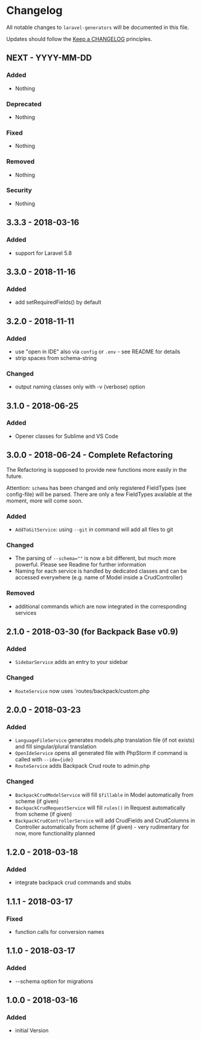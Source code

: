 # Changelog

All notable changes to `laravel-generators` will be documented in this file.

Updates should follow the [Keep a CHANGELOG](http://keepachangelog.com/) principles.

## NEXT - YYYY-MM-DD

### Added
- Nothing

### Deprecated
- Nothing

### Fixed
- Nothing

### Removed
- Nothing

### Security
- Nothing

## 3.3.3 - 2018-03-16

### Added 

- support for Laravel 5.8

## 3.3.0 - 2018-11-16

### Added

- add setRequiredFields() by default

## 3.2.0 - 2018-11-11

### Added

- use "open in IDE" also via `config` or `.env` - see README for details
- strip spaces from schema-string

### Changed

- output naming classes only with -v (verbose) option

## 3.1.0 - 2018-06-25

### Added

- Opener classes for Sublime and VS Code

## 3.0.0 - 2018-06-24 - Complete Refactoring

The Refactoring is supposed to provide new functions more easily in the future.

Attention: `schema` has been changed and only registered FieldTypes (see config-file) will be parsed. There are only a few FieldTypes available at the moment, more will come soon.

### Added

- `AddToGitService`: using `--git` in command will add all files to git

### Changed

- The parsing of `--schema=""` is now a bit different, but much more powerful. Please see Readme for further information
- Naming for each service is handled by dedicated classes and can be accessed everywhere (e.g. name of Model inside a CrudController)

### Removed

- additional commands which are now integrated in the corresponding services

## 2.1.0 - 2018-03-30 (for Backpack Base v0.9)

### Added
- `SidebarService` adds an entry to your sidebar

### Changed
- `RouteService` now uses `routes/backpack/custom.php

## 2.0.0 - 2018-03-23

### Added
- `LanguageFileService` generates models.php translation file (if not exists) and fill singular/plural translation
- `OpenIdeService` opens all generated file with PhpStorm if command is called with `--ide={ide}`
- `RouteService` adds Backpack Crud route to admin.php

### Changed

- `BackpackCrudModelService` will fill `$fillable` in Model automatically from scheme (if given)
- `BackpackCrudRequestService` will fill `rules()` in Request automatically from scheme (if given)
- `BackpackCrudControllerService` will add CrudFields and CrudColumns in Controller automatically from scheme (if given) - very rudimentary for now, more functionality planned

## 1.2.0 - 2018-03-18

### Added
- integrate backpack crud commands and stubs

## 1.1.1 - 2018-03-17

### Fixed
- function calls for conversion names

## 1.1.0 - 2018-03-17

### Added
- --schema option for migrations

## 1.0.0 - 2018-03-16

### Added
- initial Version
